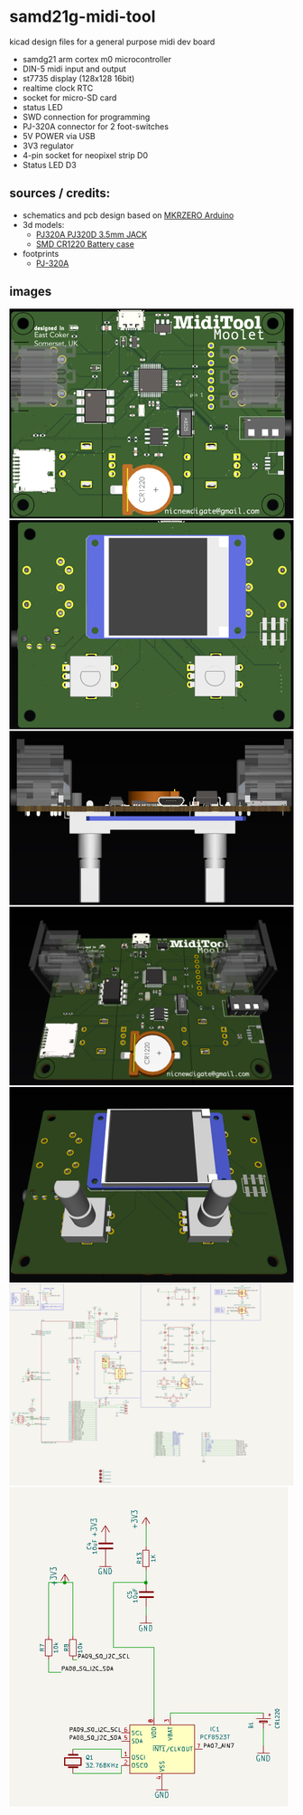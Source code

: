 # samd21g-midi-tool
kicad design files for a general purpose midi dev board

* samdg21 arm cortex m0 microcontroller
* DIN-5 midi input and output
* st7735 display (128x128 16bit)
* realtime clock RTC
* socket for micro-SD card
* status LED
* SWD connection for programming
* PJ-320A connector for 2 foot-switches
* 5V POWER via USB
* 3V3 regulator
* 4-pin socket for neopixel strip D0
* Status LED D3   

## sources / credits:
  * schematics and pcb design based on [MKRZERO Arduino](https://docs.arduino.cc/hardware/mkr-zero/)   
  * 3d models:
    * [PJ320A PJ320D 3.5mm JACK](https://grabcad.com/library/pj320a-pj320d-3-5mm-jack-1)
    * [SMD CR1220 Battery case](https://grabcad.com/library/smd-cr1220-battery-case-1)
  * footprints
    * [PJ-320A](https://github.com/nathanhborger/PJ-320A_KiCad_Library)

## images
![front](docs/top.png)
![bottom](docs/bottom.png)
![back](docs/back.png)
![top perspective](docs/top-p.png)
![bottom perspective](docs/bottom-p.png)
![schematic 1](docs/schematic1.png)
![schematic 2](docs/schematic2.png)
